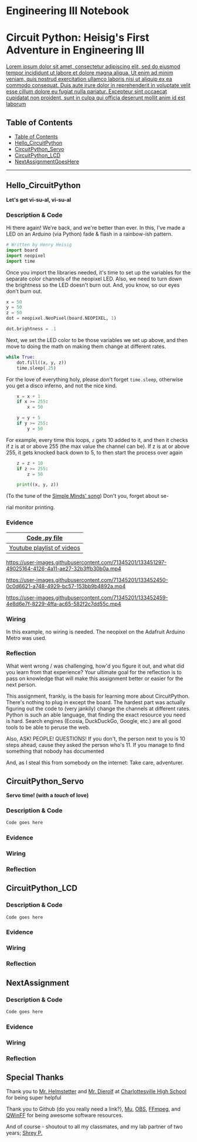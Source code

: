 # Engineering III Notebook

# Circuit Python: Heisig's First Adventure in Engineering III
[Lorem ipsum dolor sit amet, consectetur adipiscing elit, sed do eiusmod tempor incididunt ut labore et dolore magna aliqua. Ut enim ad minim veniam, quis nostrud exercitation ullamco laboris nisi ut aliquip ex ea commodo consequat. Duis aute irure dolor in reprehenderit in voluptate velit esse cillum dolore eu fugiat nulla pariatur. Excepteur sint occaecat cupidatat non proident, sunt in culpa qui officia deserunt mollit anim id est laborum](https://www.youtube.com/watch?v=dQw4w9WgXcQ)

## Table of Contents
* [Table of Contents](#TableOfContents)
* [Hello_CircuitPython](#Hello_CircuitPython)
* [CircuitPython_Servo](#CircuitPython_Servo)
* [CircuitPython_LCD](#CircuitPython_LCD)
* [NextAssignmentGoesHere](#NextAssignment)
---

## Hello_CircuitPython
**Let's get vi-su-al, vi-su-al**
### Description & Code
Hi there again! We're back, and we're better than ever. In this, I've made a LED on an Arduino (via Python) fade & flash in a rainbow-ish pattern. 

```python
# Written by Henry Heisig
import board
import neopixel
import time
```
Once you import the libraries needed, it's time to set up the variables for the separate color channels of the neopixel LED. Also, we need to turn down the brightness so the LED doesn't burn out. And, you know, so our eyes don't burn out.
```python
x = 50
y = 50
z = 50
dot = neopixel.NeoPixel(board.NEOPIXEL, 1)

dot.brightness = .1
```
Next, we set the LED color to be those variables we set up above, and then move to doing the math on making them change at different rates.
```python
while True:
    dot.fill((x, y, z))
    time.sleep(.25)
```
For the love of everything holy, please don't forget ```time.sleep```, otherwise you get a disco inferno, and not the nice kind.
```python
    x = x + 1
    if x >= 255:
        x = 50

    y = y + 5
    if y >= 255:
        y = 50
```
For example, every time this loops, ```z``` gets 10 added to it, and then it checks if z is at or above 255 (the max value the channel can be). If z is at or above 255, it gets knocked back down to 5, to then start the process over again
```python
    z = z + 10
    if z >= 255:
        z = 50

    print((x, y, z))
```
(To the tune of the [Simple Minds' song](https://youtu.be/CdqoNKCCt7A?t=54)) Don't you, forget about se-

rial monitor printing.

### Evidence
| [Code .py file](https://github.com/hheisig51/VigilantWaddle/blob/main/Code/9.1.21%20-%20Neopixel.py)  |
| ---- |
| [Youtube playlist of videos](https://youtube.com/playlist?list=PLWQhE570pqHrpQAAHPEJapQYsuC3Ob_V9)  |

https://user-images.githubusercontent.com/71345201/133451297-49025164-4126-4a11-ae27-32b3ffb30b0a.mp4

https://user-images.githubusercontent.com/71345201/133452450-0c0d6621-a748-4929-bc57-153bb9b4892a.mp4

https://user-images.githubusercontent.com/71345201/133452459-4e8d6e7f-8229-4ffa-ac65-582f2c7dd55c.mp4

### Wiring

In this example, no wiring is needed. The neopixel on the Adafruit Arduino Metro was used.

### Reflection
What went wrong / was challenging, how'd you figure it out, and what did you learn from that experience?  Your ultimate goal for the reflection is to pass on knowledge that will make this assignment better or easier for the next person.

This assignment, frankly, is the basis for learning more about CircuitPython. There's nothing to plug in except the board. The hardest part was actually figuring out the code to (very jankily) change the channels at different rates. Python is such an able language, that finding the exact resource you need is hard. Search engines (Ecosia, DuckDuckGo, Google, etc.) are all good tools to be able to peruse the web.

Also, ASK! PEOPLE! QUESTIONS! If you don't, the person next to you is 10 steps ahead, cause they asked the person who's 11. If you manage to find something that nobody has documented 

And, as I steal this from somebody on the internet: Take care, adventurer.

## CircuitPython_Servo
  **Servo time! (with a *touch* of love)**
### Description & Code

```python
Code goes here

```

### Evidence

### Wiring

### Reflection




## CircuitPython_LCD

### Description & Code

```python
Code goes here

```

### Evidence

### Wiring

### Reflection





## NextAssignment

### Description & Code

```python
Code goes here

```

### Evidence

### Wiring

### Reflection

## Special Thanks
Thank you to [Mr. Helmstetter](https://github.com/Helmstk1) and [Mr. Dierolf](https://github.com/david-dierolf) at [Charlottesville High School](https://github.com/chssigma/) for being super helpful 

Thank you to Github (do you really need a link?), [Mu](https://codewith.mu/), [OBS](https://obsproject.com/), [FFmpeg](https://www.ffmpeg.org/), and [QWinFF](https://qwinff.github.io/) for being awesome software resources.

And of course - shoutout to all my classmates, and my lab partner of two years; [Shrey P.](https://github.com/shrey45)